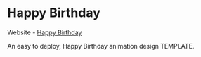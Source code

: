 # Happy Birthday

Website - [Happy Birthday](https://shmuel-bitan.github.io/anniv/)

An easy to deploy, Happy Birthday animation design TEMPLATE.


